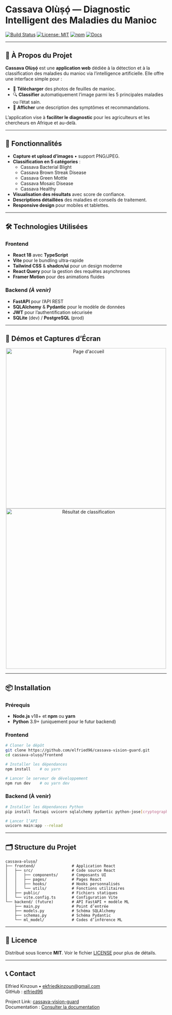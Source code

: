 # Cassava Olùṣọ́ — Diagnostic Intelligent des Maladies du Manioc

[![Build Status](https://github.com/elfried96/cassava-vision-guard/actions/workflows/ci.yml/badge.svg)](https://github.com/elfried96/cassava-vision-guard/actions)
[![License: MIT](https://img.shields.io/badge/License-MIT-lightgrey.svg)](LICENSE)
[![npm](https://img.shields.io/npm/v/cassava-olusọ.svg)](https://www.npmjs.com/package/cassava-olusọ)
[![Docs](https://img.shields.io/readthedocs/olmio/latest.svg)](https://elfriedkinzounpionniers.readthedocs.io)

---

## 🌿 À Propos du Projet

**Cassava Olùṣọ́** est une **application web** dédiée à la détection et à la classification des maladies du manioc via l’intelligence artificielle. Elle offre une interface simple pour :

- 📸 **Télécharger** des photos de feuilles de manioc.
- 🔍 **Classifier** automatiquement l’image parmi les 5 principales maladies ou l’état sain.
- 📝 **Afficher** une description des symptômes et recommandations.

L’application vise à **faciliter le diagnostic** pour les agriculteurs et les chercheurs en Afrique et au-delà.

---

## 🚀 Fonctionnalités

- **Capture et upload d’images** • support PNG/JPEG.
- **Classification en 5 catégories** :
  - Cassava Bacterial Blight
  - Cassava Brown Streak Disease
  - Cassava Green Mottle
  - Cassava Mosaic Disease
  - Cassava Healthy
- **Visualisation des résultats** avec score de confiance.
- **Descriptions détaillées** des maladies et conseils de traitement.
- **Responsive design** pour mobiles et tablettes.

---

## 🛠 Technologies Utilisées

### Frontend
- **React 18** avec **TypeScript**  
- **Vite** pour le bundling ultra-rapide  
- **Tailwind CSS** & **shadcn/ui** pour un design moderne  
- **React Query** pour la gestion des requêtes asynchrones  
- **Framer Motion** pour des animations fluides

### Backend _(À venir)_
- **FastAPI** pour l’API REST
- **SQLAlchemy** & **Pydantic** pour le modèle de données
- **JWT** pour l’authentification sécurisée
- **SQLite** (dev) / **PostgreSQL** (prod)

---

## 🎨 Démos et Captures d’Écran

<p align="center">
  <img src="docs/assets/demo-home.png" alt="Page d'accueil" width="500" />
  <img src="docs/assets/demo-result.png" alt="Résultat de classification" width="500" />
</p>

---

## 📦 Installation

### Prérequis
- **Node.js** v18+ et **npm** ou **yarn**
- **Python** 3.9+ (uniquement pour le futur backend)

### Frontend

```bash
# Cloner le dépôt
git clone https://github.com/elfried96/cassava-vision-guard.git
cd cassava-oluṣọ́/frontend

# Installer les dépendances
npm install    # ou yarn

# Lancer le serveur de développement
npm run dev    # ou yarn dev
```

### Backend (À venir)

```bash
# Installer les dépendances Python
pip install fastapi uvicorn sqlalchemy pydantic python-jose[cryptography]

# Lancer l’API
uvicorn main:app --reload
```  

---

## 🗂 Structure du Projet

```
cassava-oluṣọ́/
├── frontend/                # Application React
│   ├── src/                 # Code source React
│   │   ├── components/      # Composants UI
│   │   ├── pages/           # Pages React
│   │   ├── hooks/           # Hooks personnalisés
│   │   └── utils/           # Fonctions utilitaires
│   ├── public/              # Fichiers statiques
│   └── vite.config.ts       # Configuration Vite
└── backend/ (future)        # API FastAPI + modèle ML
    ├── main.py              # Point d’entrée
    ├── models.py            # Schéma SQLAlchemy
    ├── schemas.py           # Schéma Pydantic
    └── ml_model/            # Codes d’inférence ML
```

---

## 📄 Licence

Distribué sous licence **MIT**. Voir le fichier [LICENSE](LICENSE) pour plus de détails.

---

## 📞 Contact

Elfried Kinzoun • ekfriedkinzoun@gmail.com  
GitHub : [elfried96](https://github.com/elfried96)

Project Link: [cassava-vision-guard](https://github.com/elfried96/cassava-vision-guard)  
Documentation : [Consulter la documentation](https://elfried96.github.io/elfriedkinzounpionnier/)